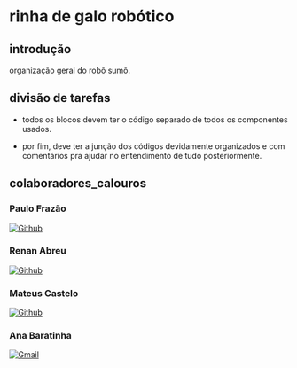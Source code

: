 # rinha de galo robótico 

## introdução
 organização geral do robô sumô.


## divisão de tarefas 
- todos os blocos devem ter o código separado de todos os componentes usados.

- por fim, deve ter a junção dos códigos devidamente organizados e com comentários pra ajudar no entendimento de tudo posteriormente.


## colaboradores_calouros
### Paulo Frazão 
[![Github](https://img.shields.io/badge/GitHub-100000?style=for-the-badge&logo=github&logoColor=white)](https://github.com/Pvictorfrazao)
### Renan Abreu 
[![Github](https://img.shields.io/badge/GitHub-100000?style=for-the-badge&logo=github&logoColor=white)](https://github.com/RenanAbreu09)
### Mateus Castelo
[![Github](https://img.shields.io/badge/GitHub-100000?style=for-the-badge&logo=github&logoColor=white)](https://github.com/mateuscb145)
### Ana Baratinha 
[![Gmail](https://img.shields.io/badge/Gmail-D14836?style=for-the-badge&logo=gmail&logoColor=white)](mailto:)
